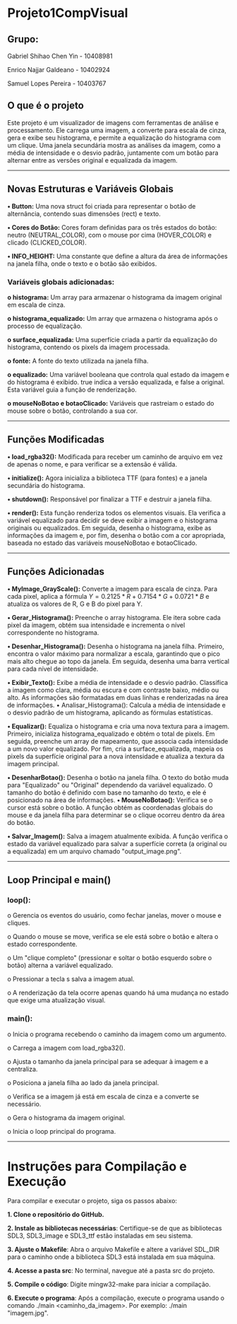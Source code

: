 # Projeto1CompVisual
## Grupo:

Gabriel Shihao Chen Yin - 10408981 

Enrico Najjar Galdeano - 10402924 

Samuel Lopes Pereira - 10403767 

## O que é o projeto

Este projeto é um visualizador de imagens com ferramentas de análise e processamento. Ele carrega uma imagem, a converte para escala de cinza, gera e exibe seu histograma, e permite a equalização do histograma com um clique. Uma janela secundária mostra as análises da imagem, como a média de intensidade e o desvio padrão, juntamente com um botão para alternar entre as versões original e equalizada da imagem.
________________________________________

## Novas Estruturas e Variáveis Globais

**•	Button:** Uma nova struct foi criada para representar o botão de alternância, contendo suas dimensões (rect) e texto.

**•	Cores do Botão:** Cores foram definidas para os três estados do botão: neutro (NEUTRAL_COLOR), com o mouse por cima (HOVER_COLOR) e clicado (CLICKED_COLOR).

**•	INFO_HEIGHT:** Uma constante que define a altura da área de informações na janela filha, onde o texto e o botão são exibidos.

### Variáveis globais adicionadas:

**o	histograma:** Um array para armazenar o histograma da imagem original em escala de cinza.

**o	histograma_equalizado:** Um array que armazena o histograma após o processo de equalização.

**o	surface_equalizada:** Uma superfície criada a partir da equalização do histograma, contendo os pixels da imagem processada.

**o	fonte:** A fonte do texto utilizada na janela filha.

**o	equalizado:** Uma variável booleana que controla qual estado da imagem e do histograma é exibido. true indica a versão equalizada, e false a original. Esta variável guia a função de renderização.

**o	mouseNoBotao e botaoClicado:** Variáveis que rastreiam o estado do mouse sobre o botão, controlando a sua cor.

________________________________________

## Funções Modificadas

**•	load_rgba32():** Modificada para receber um caminho de arquivo em vez de apenas o nome, e para verificar se a extensão é válida.

**•	initialize():** Agora inicializa a biblioteca TTF (para fontes) e a janela secundária do histograma.

**•	shutdown():** Responsável por finalizar a TTF e destruir a janela filha.

**•	render():** Esta função renderiza todos os elementos visuais. Ela verifica a variável equalizado para decidir se deve exibir a imagem e o histograma originais ou equalizados. Em seguida, desenha o histograma, exibe as informações da imagem e, por fim, desenha o botão com a cor apropriada, baseada no estado das variáveis mouseNoBotao e botaoClicado.

________________________________________

## Funções Adicionadas

**•	MyImage_GrayScale():** Converte a imagem para escala de cinza. Para cada pixel, aplica a fórmula $Y = 0.2125*R + 0.7154*G + 0.0721*B$ e atualiza os valores de R, G e B do pixel para Y.

**•	Gerar_Histograma():** Preenche o array histograma. Ele itera sobre cada pixel da imagem, obtém sua intensidade e incrementa o nível correspondente no histograma.

**•	Desenhar_Histograma():** Desenha o histograma na janela filha. Primeiro, encontra o valor máximo para normalizar a escala, garantindo que o pico mais alto chegue ao topo da janela. Em seguida, desenha uma barra vertical para cada nível de intensidade.

**•	Exibir_Texto():** Exibe a média de intensidade e o desvio padrão. Classifica a imagem como clara, média ou escura e com contraste baixo, médio ou alto. As informações são formatadas em duas linhas e renderizadas na área de informações.
•	Analisar_Histograma(): Calcula a média de intensidade e o desvio padrão de um histograma, aplicando as fórmulas estatísticas.

**•	Equalizar():** Equaliza o histograma e cria uma nova textura para a imagem. Primeiro, inicializa histograma_equalizado e obtém o total de pixels. Em seguida, preenche um array de mapeamento, que associa cada intensidade a um novo valor equalizado. Por fim, cria a surface_equalizada, mapeia os pixels da superfície original para a nova intensidade e atualiza a textura da imagem principal.

**•	DesenharBotao():** Desenha o botão na janela filha. O texto do botão muda para "Equalizado" ou "Original" dependendo da variável equalizado. O tamanho do botão é definido com base no tamanho do texto, e ele é posicionado na área de informações.
**•	MouseNoBotao():** Verifica se o cursor está sobre o botão. A função obtém as coordenadas globais do mouse e da janela filha para determinar se o clique ocorreu dentro da área do botão.

**•	Salvar_Imagem():** Salva a imagem atualmente exibida. A função verifica o estado da variável equalizado para salvar a superfície correta (a original ou a equalizada) em um arquivo chamado "output_image.png".

________________________________________

## Loop Principal e main()

###	loop():

o	Gerencia os eventos do usuário, como fechar janelas, mover o mouse e cliques.

o	Quando o mouse se move, verifica se ele está sobre o botão e altera o estado correspondente.

o	Um "clique completo" (pressionar e soltar o botão esquerdo sobre o botão) alterna a variável equalizado.

o	Pressionar a tecla s salva a imagem atual.

o	A renderização da tela ocorre apenas quando há uma mudança no estado que exige uma atualização visual.

###	main():

o	Inicia o programa recebendo o caminho da imagem como um argumento.

o	Carrega a imagem com load_rgba32().

o	Ajusta o tamanho da janela principal para se adequar à imagem e a centraliza.

o	Posiciona a janela filha ao lado da janela principal.

o	Verifica se a imagem já está em escala de cinza e a converte se necessário.

o	Gera o histograma da imagem original.

o	Inicia o loop principal do programa.

________________________________________

# Instruções para Compilação e Execução
Para compilar e executar o projeto, siga os passos abaixo:

**1. Clone o repositório do GitHub.**

**2. Instale as bibliotecas necessárias**: Certifique-se de que as bibliotecas SDL3, SDL3_image e SDL3_ttf estão instaladas em seu sistema.

**3. Ajuste o Makefile**: Abra o arquivo Makefile e altere a variável SDL_DIR para o caminho onde a biblioteca SDL3 está instalada em sua máquina.

**4. Acesse a pasta src**: No terminal, navegue até a pasta src do projeto.

**5. Compile o código**: Digite mingw32-make para iniciar a compilação.

**6. Execute o programa**: Após a compilação, execute o programa usando o comando ./main <caminho_da_imagem>. Por exemplo: ./main "imagem.jpg".

	
	

